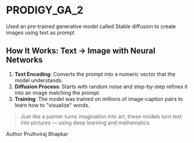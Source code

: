 # PRODIGY_GA_2
Used an pre-trained generative model called Stable diffusion to create images using text as prompt
##  How It Works: Text → Image with Neural Networks

1. **Text Encoding**: Converts the prompt into a numeric vector that the model understands.
2. **Diffusion Process**: Starts with random noise and step-by-step refines it into an image matching the prompt.
3. **Training**: The model was trained on millions of image-caption pairs to learn how to "visualize" words.

> Just like a painter turns imagination into art, these models turn text into pictures — using deep learning and mathematics.

Author
Pruthviraj Bhapkar
